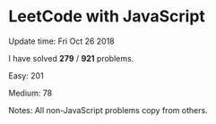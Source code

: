 # LeetCode with JavaScript

Update time: Fri Oct 26 2018

I have solved **279** / **921** problems.

Easy: 201

Medium: 78

Notes: All non-JavaScript problems copy from others.